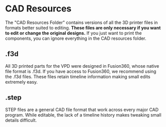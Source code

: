 # CAD Resources

The "CAD Resources Folder" contains versions of all the 3D printer files in formats better suited to editing. **These files are only necessary if you want to edit or change the original designs.** If you just want to print the components, you can ignore everything in the CAD resources folder.

## .f3d

All 3D printed parts for the VPD were designed in Fusion360, whose native file format is .f3d. If you have access to Fusion360, we recommend using the .f3d files. These files retain timeline information making small edits extremely easy.

## .step

STEP files are a general CAD file format that work across every major CAD program. While editable, the lack of a timeline history makes tweaking small details difficult.